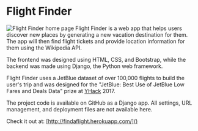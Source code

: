 # Flight Finder
![Flight Finder home page](https://tyj144.github.io/img/flight_finder_home.png)
Flight Finder is a web app that helps users discover new places by generating a new vacation destination for them. The app will then find flight tickets and provide location information for them using the Wikipedia API.

The frontend was designed using HTML, CSS, and Bootstrap, while the backend was made using Django, the Python web framework.

Flight Finder uses a JetBlue dataset of over 100,000 flights to build the user's trip and was designed for the "JetBlue: Best Use of JetBlue Low Fares and Deals Data" prize at [YHack](https://www.yhack.org/) 2017.

The project code is available on GitHub as a Django app. All settings, URL management, and deployment files are not available here.

Check it out at: [http://findaflight.herokuapp.com/]()